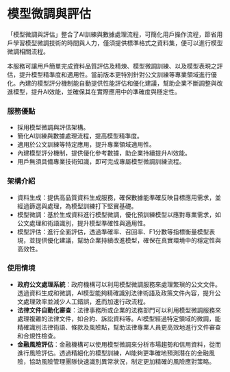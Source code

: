 
# 模型微調與評估

「模型微調與評估」整合了AI訓練與數據處理流程，可簡化用戶操作流程，節省用戶學習模型微調技術的時間與人力，僅須提供標準格式之資料集，便可以進行模型微調相關流程。

本服務可讓用戶簡單完成資料品質評估及精煉、模型微調訓練、以及模型表現之評估，提升模型精準度和適用性。當前版本更特別針對公文訓練等專業領域進行優化。內建的模型評分機制能自動提供性能評估和優化建議，幫助企業不斷調整與改進模型，提升AI效能，並確保其在實際應用中的準確度與穩定性。

### **服務優點**
- 採用模型微調與評估架構。
- 簡化AI訓練與數據處理流程，提高模型精準度。
- 適用於公文訓練等特定應用，提升專業領域適用性。
- 內建模型評分機制，提供優化參考數據，助企業持續提升AI效能。
- 用戶無須具備專業技術知識，即可完成專屬模型微調訓練流程。

### **架構介紹**
- 資料生成：提供高品質資料生成服務，確保數據能準確反映目標應用需求，並經過篩選與處理，為模型訓練打下堅實基礎。
- 模型微調：基於生成資料進行模型微調，優化預訓練模型以應對專業需求，如公文處理和術語識別，提升模型準確性與適用性。
- 模型評估：進行全面評估，透過準確率、召回率、F1分數等指標衡量模型表現，並提供優化建議，幫助企業持續改進模型，確保在真實環境中的穩定性與高效性。

### **使用情境**
- **政府公文處理系統**：政府機構可以利用模型微調服務來處理繁瑣的公文文件。透過資料生成和微調，AI模型能夠精確識別法律術語及政策文件內容，提升公文處理效率並減少人工錯誤，進而加速行政流程。
- **法律文件自動化審查**：法律事務所或企業的法務部門可以利用模型微調服務來處理複雜的法律文件，如合約、訴訟資料等。AI模型經過特定領域的微調，能精確識別法律術語、條款及風險點，幫助法律專業人員更高效地進行文件審查和合規性檢查。
- **金融風險評估**：金融機構可以使用模型微調來分析市場趨勢和信用資料，從而進行風險評估。透過精細化的模型訓練，AI能夠更準確地預測潛在的金融風險，協助風險管理團隊快速識別異常狀況，制定更加精確的風險應對策略。



<!--### 服務優點

模型微調與評估服務特別適用於用戶希望處理特定目標、有限資料集，以及希望模型被用於特定用途的情況。無須費時費力重新訓練模型，僅須提供特定主題之資料集，便可以進行模型微調。
*	一條龍服務：整合資料處理、模型微調與效能評估，提供完整的訓練流程，減少技術門檻。  

*	降低技術門檻：用戶無需具備深度學習或微調技術的專業知識，僅需提供標準格式的資料集即可完成微調。
*	提升效率：自動化流程減少手動操作，幫助用戶快速完成模型訓練與評估，節省時間與人力。
*	提升模型精準度：透過資料品質評估與精煉，提高輸入數據的品質，進而優化模型的表現。
*	適用於小型資料集：適合處理有限資料集，使模型能夠專注於特定領域，提高針對性與應用價值。
*	確保模型最新：透過持續微調，確保模型能夠適應最新的數據與需求，保持高準確度。
*	適用於特定目標應用：特別適用於客製化需求，如特定領域的自然語言處理、影像辨識或預測分析等應用。
*	減少資源耗費、降低成本：無需從頭訓練整個模型，降低計算成本與時間開銷。




# 前端平台


AnythingLLM 和 OpenWebUI 是 RHAP 平台的前端推論解決方案組，位於前端平台，負責處理使用者的請求並提供直觀的圖形化界面。簡單操作，便於新手使用。


## AnythingLLM 

AnythingLLM 是最容易使用的多合一 AI 應用程式，它可以執行 RAG、AI Agents 以及更多的功能，而且不需要任何程式碼或基礎架構。


- 零設定、私有化、全方位的 AI 應用：無需繁瑣的開發者設定，提供本地 LLM、RAG 和 AI Agent 的一站式解決方案。
- AI Agents 功能：具備代理（Agent）特性，能夠自動執行一系列任務，提高效率和生產力。
- 完全可客製化：適用於企業或組織，提供與 ChatGPT 相當的完整功能，並具備權限控制，支持任何 LLM、嵌入模型或向量數據庫。
- 無程式碼或基礎架構負擔：使用者無需編寫程式碼或處理複雜的基礎設施，即可享受強大的 AI 功能。

如果想了解 AnythingLLM 的操作，可以參考 [AnythingLLM  使用說明](/docs/tools/AnythingLLM%20使用說明.md)


## OpenWebUI
OpenWebUI 是一個可擴充、功能豐富且易於使用的 AI 介面，設計為完全離線運行。它支持多種大型語言模型（LLM），包括 Ollama 和相容 OpenAI 的 API。其主要特點包括：

- 完全離線運行：無需連線網路即可使用，確保數據的隱私和安全。
- 多樣化的 LLM 支持：相容多種 LLM 運行器，提供靈活的模型選擇，如 Ollama 和 OpenAI 相容的 API。
- 可擴充性：設計為可擴充的架構，允許開發者添加新的功能和擴充軟體，滿足不同的需求。
- 使用者友好：提供直觀的界面和豐富的功能，使得無論是初學者還是專業人士都能輕鬆使用。

如果想了解 OpenWebUI 的操作，可以參考 [Open WebUI 使用說明](/docs/tools/OpenWebUI%20使用說明.md)


# 模型設定

對於AnythingLLM 跟 OpenWebUI 安裝後要如何將模型正確導入有不同的設定
<br />

可以參考 [AnythingLLM 的模型設定](/docs/tools/AnythingLLM%20使用說明.md#模型設定)跟 [OpenWebUI 的模型設定](/docs/tools/OpenWebUI%20使用說明.md#模型設定)

-->
